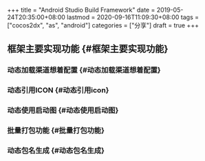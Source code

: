 +++
title = "Android Studio Build Framework"
date = 2019-05-24T20:35:00+08:00
lastmod = 2020-09-16T11:09:30+08:00
tags = ["cocos2dx", "as", "android"]
categories = ["分享"]
draft = true
+++

## 框架主要实现功能 {#框架主要实现功能}


### 动态加载渠道想着配置 {#动态加载渠道想着配置}


### 动态引用ICON {#动态引用icon}


### 动态使用启动图 {#动态使用启动图}


### 批量打包功能 {#批量打包功能}


### 动态包名生成 {#动态包名生成}
